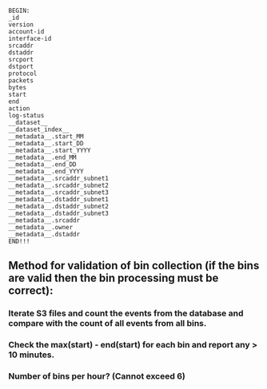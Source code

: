 
```
BEGIN:
_id
version
account-id
interface-id
srcaddr
dstaddr
srcport
dstport
protocol
packets
bytes
start
end
action
log-status
__dataset__
__dataset_index__
__metadata__.start_MM
__metadata__.start_DD
__metadata__.start_YYYY
__metadata__.end_MM
__metadata__.end_DD
__metadata__.end_YYYY
__metadata__.srcaddr_subnet1
__metadata__.srcaddr_subnet2
__metadata__.srcaddr_subnet3
__metadata__.dstaddr_subnet1
__metadata__.dstaddr_subnet2
__metadata__.dstaddr_subnet3
__metadata__.srcaddr
__metadata__.owner
__metadata__.dstaddr
END!!!

```

## Method for validation of bin collection (if the bins are valid then the bin processing must be correct):

### Iterate S3 files and count the events from the database and compare with the count of all events from all bins.
### Check the max(start) - end(start) for each bin and report any > 10 minutes.
### Number of bins per hour? (Cannot exceed 6)

